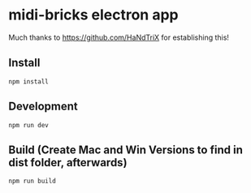 
# midi-bricks electron app

Much thanks to https://github.com/HaNdTriX for establishing this!


## Install

    npm install

## Development

    npm run dev

## Build (Create Mac and Win Versions to find in dist folder, afterwards)

    npm run build
